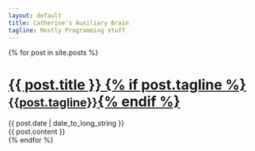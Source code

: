 ```yaml
---
layout: default
title: Catherine's Auxiliary Brain
tagline: Mostly Programming stuff
---
```

{% for post in site.posts %}
<div class="page-header">
  <h1><a class="post-link" href="{{ post.url | prepend: site.baseurl }}">{{
  post.title }} {% if post.tagline %}<small>{{post.tagline}}</small>{% endif
  %}</a></h1>
</div>

<div class="row post-full">
  <div class="col-xs-12">
    <div class="date">
      <span>{{ post.date | date_to_long_string }}</span>
    </div>
    <div class="content">
      {{ post.content }}
    </div>

  </div>
</div>
{% endfor %}